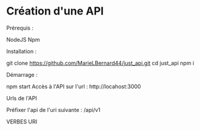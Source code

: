 # Création d'une API

Prérequis :

NodeJS
Npm

Installation :

git clone https://github.com/MarieLBernard44/just_api.git
cd just_api
npm i

Démarrage :

npm start
Accès à l'API sur l'url : http://locahost:3000

Urls de l'API

Préfixer l'api de l'uri suivante : /api/v1

VERBES	URI

